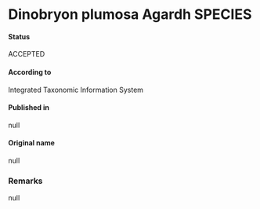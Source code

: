 Dinobryon plumosa Agardh SPECIES
=======

#### Status
ACCEPTED

#### According to
Integrated Taxonomic Information System

#### Published in
null

#### Original name
null

### Remarks
null